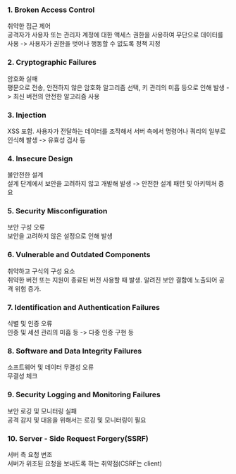 ### 1. Broken Access Control

취약한 접근 제어 <br>
공격자가 사용자 또는 관리자 계정에 대한 액세스 권한을 사용하여 무단으로 데이터를 사용 -> 사용자가 권한을 벗어나 행동할 수 없도록 정책 지정

### 2. Cryptographic Failures

암호화 실패 <br>
평문으로 전송, 안전하지 않은 암호화 알고리즘 선택, 키 관리의 미흡 등으로 인해 발생 -> 최신 버전의 안전한 알고리즘 사용

### 3. Injection

XSS 포함. 사용자가 전달하는 데이터를 조작해서 서버 측에서 명령어나 쿼리의 일부로 인식해 발생 -> 유효성 검사 등

### 4. Insecure Design

불안전한 설계 <br>
설계 단계에서 보안을 고려하지 않고 개발해 발생 -> 안전한 설계 패턴 및 아키텍처 중요

### 5. Security Misconfiguration

보안 구성 오류 <br>
보안을 고려하지 않은 설정으로 인해 발생

### 6. Vulnerable and Outdated Components

취약하고 구식의 구성 요소 <br>
취약한 버전 또는 지원이 종료된 버전 사용할 때 발생. 알려진 보안 결함에 노출되어 공격 위험 증가.

### 7. Identification and Authentication Failures

식별 및 인증 오류 <br>
인증 및 세션 관리의 미흡 등 -> 다중 인증 구현 등

### 8. Software and Data Integrity Failures

소프트웨어 및 데이터 무결성 오류 <br>
무결성 체크

### 9. Security Logging and Monitoring Failures

보안 로깅 및 모니터링 실패 <br>
공격 감지 및 대응을 위해서는 로깅 및 모니터링이 필요

### 10. Server - Side Request Forgery(SSRF)

서버 측 요청 변조 <br>
서버가 위조된 요청을 보내도록 하는 취약점(CSRF는 client) <br>
